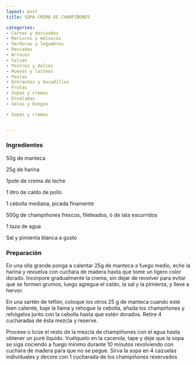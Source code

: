 ```yaml
---
layout: post
title: SOPA CREMA DE CHAMPIÑONES

categories:
- Carnes y derivados
- Mariscos y moluscos
- Verduras y legumbres
- Pescados
- Arroces
- Salsas
- Postres y dulces
- Huevos y lacteos
- Pastas
- Entrantes y bocadillos
- Frutas
- Sopas y cremas
- Ensaladas
- Setas y hongos

- Sopas y cremas


---
```


<h3>Ingredientes</h3>

50g de manteca

25g de harina

1pote de crema de leche

1 litro de caldo de pollo

1 cebolla mediana, picada finamente

500g de champiñones frescos, fileteados, ó de lata escurridos

1 taza de agua

Sal y pimienta blanca a gusto

<h3>Preparación</h3>

En una olla grande ponga a calentar 25g de manteca a fuego medio, eche la harina y revuelva con cuchara de madera hasta que tome un ligero color dorado. Incorpore gradualmente la crema, sin dejar de revolver para evitar que se formen grumos, luego agregue el caldo, la sal y la pimienta, y lleve a hervor.

En una sartén de teflón, coloque los otros 25 g de manteca cuando esté bien caliente, baje la llama y rehogue la cebolla, añada los champiñones y rehógelos junto con la cebolla hasta que estén dorados. Retire 4 cucharadas de ésta mezcla y reserve.

Procese o licúe el resto de la mezcla de champiñones con el agua hasta obtener un puré líquido. Vuélquelo en la cacerola, tape y deje que la sopa se siga cociendo a fuego mínimo durante 10 minutos revolviendo con cuchara de madera para que no se pegue. Sirva la sopa en 4 cazuelas individuales y decore con 1 cucharada de los champiñones reservados

